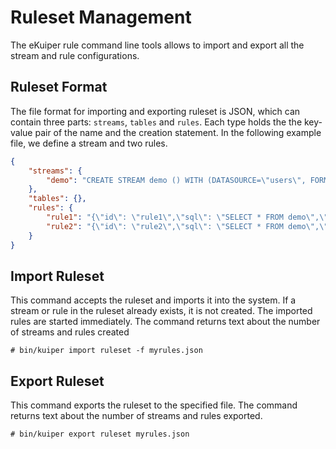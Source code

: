 # Ruleset Management

The eKuiper rule command line tools allows to import and export all the stream and rule configurations.

## Ruleset Format

The file format for importing and exporting ruleset is JSON, which can contain three parts: `streams`, `tables` and `rules`. Each type holds the the key-value pair of the name and the creation statement. In the following example file, we define a stream and two rules.

```json
{
    "streams": {
        "demo": "CREATE STREAM demo () WITH (DATASOURCE=\"users\", FORMAT=\"JSON\")"
    },
    "tables": {},
    "rules": {
        "rule1": "{\"id\": \"rule1\",\"sql\": \"SELECT * FROM demo\",\"actions\": [{\"log\": {}}]}",
        "rule2": "{\"id\": \"rule2\",\"sql\": \"SELECT * FROM demo\",\"actions\": [{  \"log\": {}}]}"
    }
}
```

## Import Ruleset

This command accepts the ruleset and imports it into the system. If a stream or rule in the ruleset already exists, it is not created. The imported rules are started immediately. The command returns text about the number of streams and rules created


```shell
# bin/kuiper import ruleset -f myrules.json
```

## Export Ruleset

This command exports the ruleset to the specified file. The command returns text about the number of streams and rules exported.

```shell
# bin/kuiper export ruleset myrules.json
```